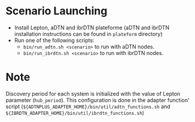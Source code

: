 
# Scenario Launching

- Install Lepton, aDTN and ibrDTN plateforme (aDTN and ibrDTN installation instructions can be found in `plateform` directory) 
- Run one of the following scripts:
  - `bin/run_adtn.sh <scenario>` to run with aDTN nodes.
  - `bin/run_ibrdtn.sh <scenario>` to run with ibrDTN nodes.

# Note 
Discovery period for each system is initialized with the value of Lepton parameter (`hub_period`).
This configuration is done in the adapter function' script (`${ADTNPLUS_ADAPTER_HOME}/bin/util/adtn_functions.sh` 
and `${IBRDTN_ADAPTER_HOME}/bin/util/ibrdtn_functions.sh`) 